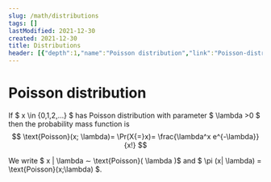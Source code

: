 ```yaml
---
slug: /math/distributions
tags: []
lastModified: 2021-12-30
created: 2021-12-30
title: Distributions
header: [{"depth":1,"name":"Poisson distribution","link":"Poisson-distribution"}]
---
```


# Poisson distribution

If $ x \in \{0,1,2,...\} $ has  Poisson  distribution  with  parameter $ \lambda >0 $  then  the  probability  mass function is
$$
\text{Poisson}(x; \lambda)= \Pr(X{=}x)= \frac{\lambda^x e^{-\lambda}}{x!}
$$

We write $ x | \lambda ∼ \text{Poisson}( \lambda )$ and $ \pi (x| \lambda) = \text{Poisson}(x;\lambda) $.
